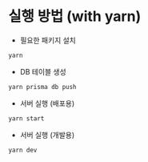 

# 실행 방법 (with yarn)

- 필요한 패키지 설치

```sh
yarn
```

- DB 테이블 생성
```sh
yarn prisma db push
```

- 서버 실행 (배포용)

```sh
yarn start
```

- 서버 실행 (개발용)

```sh
yarn dev
```

